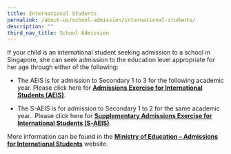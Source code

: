 ```yaml
---
title: International Students
permalink: /about-us/school-admission/international-students/
description: ""
third_nav_title: School Admission
---
```

If your child is an international student seeking admission to a school in Singapore, she can seek admission to the education level appropriate for her age through either of the following:  
  

*   The AEIS is for admission to Secondary 1 to 3 for the following academic year. Please click here for **[Admissions Exercise for International Students (AEIS)](https://www.moe.gov.sg/international-students/aeis)**.  
      
    
*   The S-AEIS is for admission to Secondary 1 to 2 for the same academic year.  Please click here for **[Supplementary Admissions Exercise for International Students (S-AEIS)](https://www.moe.gov.sg/international-students/s-aeis)**.  
      
    

More information can be found in the [**Ministry of Education – Admissions for International Students**](https://www.moe.gov.sg/international-students/admission) website.